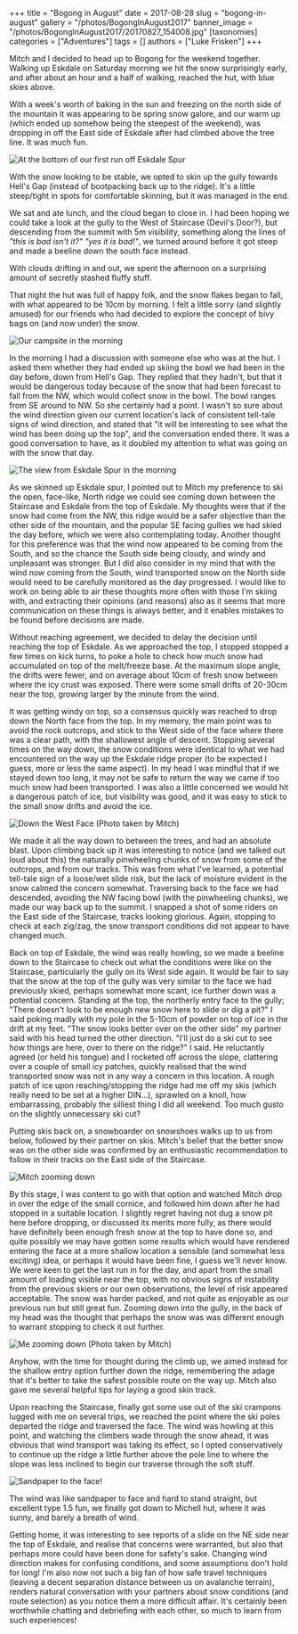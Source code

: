 +++
title = "Bogong in August"
date = 2017-08-28
slug = "bogong-in-august"
gallery = "/photos/BogongInAugust2017"
banner_image = "/photos/BogongInAugust2017/20170827_154008.jpg"
[taxonomies]
categories = ["Adventures"]
tags = []
authors = ["Luke Frisken"]
+++

Mitch and I decided to head up to Bogong for the weekend
together. Walking up Eskdale on Saturday morning we hit the snow
surprisingly early, and after about an hour and a half of walking,
reached the hut, with blue skies above.

With a week's worth of baking in the sun and freezing on the north side
of the mountain it was appearing to be spring snow galore, and our warm
up (which ended up somehow being the steepest of the weekend), was
dropping in off the East side of Eskdale after had climbed above the
tree line. It was much fun.

![At the bottom of our first run off Eskdale
Spur](/photos/BogongInAugust2017/20170826_132122.jpg)

With the snow looking to be stable, we opted to skin up the gully
towards Hell's Gap (instead of bootpacking back up to the ridge). It's a
little steep/tight in spots for comfortable skinning, but it was managed
in the end.

We sat and ate lunch, and the cloud began to close in. I had been hoping
we could take a look at the gully to the West of Staircase (Devil's
Door?), but descending from the summit with 5m visibility, something
along the lines of *"this is bad isn't it?" "yes it is bad\!"*, we
turned around before it got steep and made a beeline down the south face
instead.

With clouds drifting in and out, we spent the afternoon on a surprising
amount of secretly stashed fluffy stuff.

That night the hut was full of happy folk, and the snow flakes began to
fall, with what appeared to be 10cm by morning. I felt a little sorry
(and slightly amused) for our friends who had decided to explore the
concept of bivy bags on (and now under) the snow.

![Our campsite in the
morning](/photos/BogongInAugust2017/20170827_095426.jpg)

In the morning I had a discussion with someone else who was at the hut.
I asked them whether they had ended up skiing the bowl we had been in
the day before, down from Hell's Gap. They replied that they hadn't, but
that it would be dangerous today because of the snow that had been
forecast to fall from the NW, which would collect snow in the bowl. The
bowl ranges from SE around to NW. So she certainly had a point. I wasn't
so sure about the wind direction given our current location's lack of
consistent tell-tale signs of wind direction, and stated that "it will
be interesting to see what the wind has been doing up the top", and the
conversation ended there. It was a good conversation to have, as it
doubled my attention to what was going on with the snow that day.

![The view from Eskdale Spur in the
morning](/photos/BogongInAugust2017/20170827_110414.jpg)

As we skinned up Eskdale spur, I pointed out to Mitch my preference to
ski the open, face-like, North ridge we could see coming down between
the Staircase and Eskdale from the top of Eskdale. My thoughts were that
if the snow had come from the NW, this ridge would be a safer objective
than the other side of the mountain, and the popular SE facing gullies
we had skied the day before, which we were also contemplating today.
Another thought for this preference was that the wind now appeared to be
coming from the South, and so the chance the South side being cloudy,
and windy and unpleasant was stronger. But I did also consider in my
mind that with the wind now coming from the South, wind transported snow
on the North side would need to be carefully monitored as the day
progressed. I would like to work on being able to air these thoughts
more often with those I'm skiing with, and extracting their opinions
(and reasons) also as it seems that more communication on these things
is always better, and it enables mistakes to be found before decisions
are made.

Without reaching agreement, we decided to delay the decision until
reaching the top of Eskdale. As we approached the top, I stopped stopped
a few times on kick turns, to poke a hole to check how much snow had
accumulated on top of the melt/freeze base. At the maximum slope angle,
the drifts were fewer, and on average about 10cm of fresh snow between
where the icy crust was exposed. There were some small drifts of 20-30cm
near the top, growing larger by the minute from the wind.

It was getting windy on top, so a consensus quickly was reached to drop
down the North face from the top. In my memory, the main point was to
avoid the rock outcrops, and stick to the West side of the face where
there was a clear path, with the shallowest angle of descent. Stopping
several times on the way down, the snow conditions were identical to
what we had encountered on the way up the Eskdale ridge proper (to be
expected I guess, more or less the same aspect). In my head I was
mindful that if we stayed down too long, it may not be safe to return
the way we came if too much snow had been transported. I was also a
little concerned we would hit a dangerous patch of ice, but visibility
was good, and it was easy to stick to the small snow drifts and avoid
the ice.

![Down the West Face (Photo taken by
Mitch)](/photos/BogongInAugust2017/20170827_104235.jpg)

We made it all the way down to between the trees, and had an absolute
blast. Upon climbing back up it was interesting to notice (and we talked
out loud about this) the naturally pinwheeling chunks of snow from some
of the outcrops, and from our tracks. This was from what I've learned, a
potential tell-tale sign of a loose/wet slide risk, but the lack of
moisture evident in the snow calmed the concern somewhat. Traversing
back to the face we had descended, avoiding the NW facing bowl (with the
pinwheeling chunks), we made our way back up to the summit. I snapped a
shot of some riders on the East side of the Staircase, tracks looking
glorious. Again, stopping to check at each zig/zag, the snow transport
conditions did not appear to have changed much.

Back on top of Eskdale, the wind was really howling, so we made a
beeline down to the Staircase to check out what the conditions were like
on the Staircase, particularly the gully on its West side again. It
would be fair to say that the snow at the top of the gully was very
similar to the face we had previously skied, perhaps somewhat more
scant, ice further down was a potential concern. Standing at the top,
the northerly entry face to the gully; "There doesn't look to be enough
new snow here to slide or dig a pit?" I said poking madly with my pole
in the 5-10cm of powder on top of ice in the drift at my feet. "The snow
looks better over on the other side" my partner said with his head
turned the other direction. "I'll just do a ski cut to see how things
are here, over to there on the ridge?" I said. He reluctantly agreed (or
held his tongue) and I rocketed off across the slope, clattering over a
couple of small icy patches, quickly realised that the wind transported
snow was not in any way a concern in this location. A rough patch of ice
upon reaching/stopping the ridge had me off my skis (which really need
to be set at a higher DIN...), sprawled on a knoll, how embarrassing,
probably the silliest thing I did all weekend. Too much gusto on the
slightly unnecessary ski cut?

Putting skis back on, a snowboarder on snowshoes walks up to us from
below, followed by their partner on skis. Mitch's belief that the better
snow was on the other side was confirmed by an enthusiastic
recommendation to follow in their tracks on the East side of the
Staircase.

![Mitch zooming down](/photos/BogongInAugust2017/20170827_132703.jpg)

By this stage, I was content to go with that option and watched Mitch
drop in over the edge of the small cornice, and followed him down after
he had stopped in a suitable location. I slightly regret having not dug
a snow pit here before dropping, or discussed its merits more fully, as
there would have definitely been enough fresh snow at the top to have
done so, and quite possibly we may have gotten some results which would
have rendered entering the face at a more shallow location a sensible
(and somewhat less exciting) idea, or perhaps it would have been fine, I
guess we'll never know. We were keen to get the last run in for the day,
and apart from the small amount of loading visible near the top, with no
obvious signs of instability from the previous skiers or our own
observations, the level of risk appeared acceptable. The snow was harder
packed, and not quite as enjoyable as our previous run but still great
fun. Zooming down into the gully, in the back of my head was the thought
that perhaps the snow was was different enough to warrant stopping to
check it out further.

![Me zooming down (Photo taken by
Mitch)](/photos/BogongInAugust2017/20170827_121436.jpg)

Anyhow, with the time for thought during the climb up, we aimed instead
for the shallow entry option further down the ridge, remembering the
adage that it's better to take the safest possible route on the way up.
Mitch also gave me several helpful tips for laying a good skin track.

Upon reaching the Staircase, finally got some use out of the ski
crampons lugged with me on several trips, we reached the point where the
ski poles departed the ridge and traversed the face. The wind was
howling at this point, and watching the climbers wade through the snow
ahead, it was obvious that wind transport was taking its effect, so I
opted conservatively to continue up the ridge a little further above the
pole line to where the slope was less inclined to begin our traverse
through the soft stuff.

![Sandpaper to the
face\!](/photos/BogongInAugust2017/20170827_144249.jpg)

The wind was like sandpaper to face and hard to stand straight, but
excellent type 1.5 fun, we finally got down to Michell hut, where it was
sunny, and barely a breath of wind.

Getting home, it was interesting to see reports of a slide on the NE
side near the top of Eskdale, and realise that concerns were warranted,
but also that perhaps more could have been done for safety's sake.
Changing wind direction makes for confusing conditions, and some
assumptions don't hold for long\! I'm also now not such a big fan of how
safe travel techniques (leaving a decent separation distance between us
on avalanche terrain), renders natural conversation with your partners
about snow conditions (and route selection) as you notice them a more
difficult affair. It's certainly been worthwhile chatting and debriefing
with each other, so much to learn from such experiences\!
